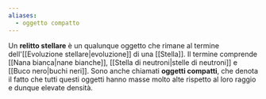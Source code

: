 ```yaml
---
aliases:
  - oggetto compatto
---
```

Un **relitto stellare** è un qualunque oggetto che rimane al termine dell'[[Evoluzione stellare|evoluzione]] di una [[Stella]]. Il termine comprende [[Nana bianca|nane bianche]], [[Stella di neutroni|stelle di neutroni]] e [[Buco nero|buchi neri]]. Sono anche chiamati **oggetti compatti**, che denota il fatto che tutti questi oggetti hanno masse molto alte rispetto al loro raggio e dunque elevate densità.